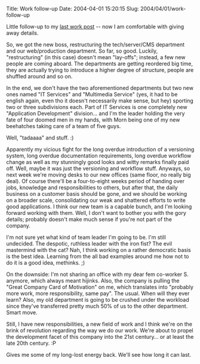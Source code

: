 Title: Work follow-up
Date: 2004-04-01 15:20:15
Slug: 2004/04/01/work-follow-up


Little follow-up to my [last work post][1] -- now I am comfortable with giving
away details.

So, we got the new boss, restructuring the tech/server/CMS department and our
web/production department. So far, so good. Luckily, "restructuring" (in this
case) doesn't mean "lay-offs"; instead, a few new people are coming aboard.
The departments are getting reordered big time, they are actually trying to
introduce a higher degree of structure, people are shuffled around and so on.

In the end, we don't have the two aforementioned departments but two new ones
named "IT Services" and "Multimedia Service" (yes, it had to be english again,
even tho it doesn't necessarily make sense, but hey) sporting two or three
subdivisions each. Part of IT Services is one completely new "Application
Development" division… and I'm the leader holding the very fate of four doomed
men in my hands, with Morn being one of my new beehatches taking care of a
team of five guys.

Well, "tadaaaa" and stuff. :)

Apparently my vicious fight for the long overdue introduction of a versioning
system, long overdue documentation requirements, long overdue workflow change
as well as my stunningly good looks and witty remarks finally paid off. Well,
maybe it was just the versioning and workflow stuff. Anyways, so next week
we're moving desks to our new offices (same floor, no really big deal). Of
course there'll be a four-to-eight weeks period of handing over jobs,
knowledge and responsibilities to others, but after that, the daily business
on a customer basis should be gone, and we should be working on a broader
scale, consolidating our weak and shattered efforts to write good
applications. I think our new team is a capable bunch, and I'm looking forward
working with them. Well, I don't want to bother you with the gory details;
probably doesn't make much sense if you're not part of the company.

I'm not sure yet what kind of team leader I'm going to be. I'm still
undecided. The despotic, ruthless leader with the iron fist? The evil
mastermind with the cat? Nah, I think working on a rather democratic basis is
the best idea. Learning from the all bad examples around me how not to do it
is a good idea, methinks. ;)

On the downside: I'm not sharing an office with my dear fem co-worker S.
anymore, which always meant hijinks. Also, the company is pulling the "Great
Company Card of Motivation" on me, which translates into "probably more work,
more responsibility, same pay". The usual. When will they ever learn? Also, my
old department is going to be crushed under the workload since they've
transferred pretty much 50% of us to the other department. Smart move.

Still, I have new responsibilities, a new field of work and I think we're on
the brink of revolution regarding the way we do our work. We're about to
propel the development facet of this company into the 21st century… or at
least the late 20th century. :P

Gives me some of my long-lost energy back. We'll see how long it can last.

   [1]: http://g-blog.net/entry/14947

